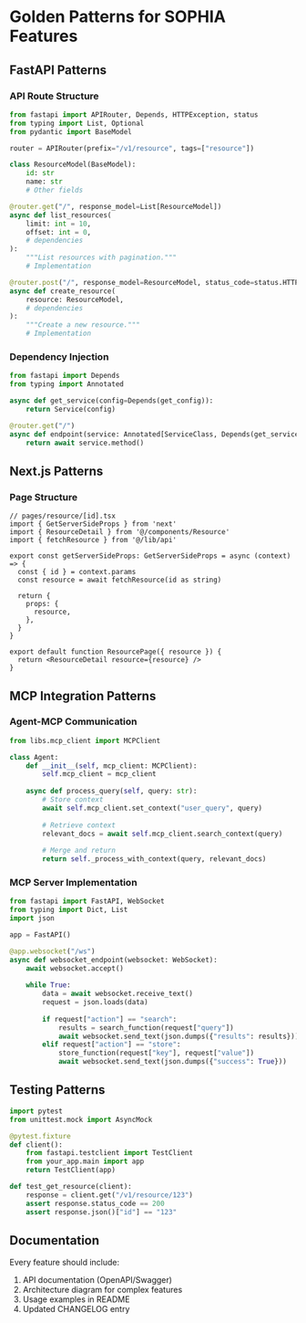 # Golden Patterns for SOPHIA Features

## FastAPI Patterns

### API Route Structure

```python
from fastapi import APIRouter, Depends, HTTPException, status
from typing import List, Optional
from pydantic import BaseModel

router = APIRouter(prefix="/v1/resource", tags=["resource"])

class ResourceModel(BaseModel):
    id: str
    name: str
    # Other fields

@router.get("/", response_model=List[ResourceModel])
async def list_resources(
    limit: int = 10,
    offset: int = 0,
    # dependencies
):
    """List resources with pagination."""
    # Implementation

@router.post("/", response_model=ResourceModel, status_code=status.HTTP_201_CREATED)
async def create_resource(
    resource: ResourceModel,
    # dependencies
):
    """Create a new resource."""
    # Implementation
```

### Dependency Injection

```python
from fastapi import Depends
from typing import Annotated

async def get_service(config=Depends(get_config)):
    return Service(config)

@router.get("/")
async def endpoint(service: Annotated[ServiceClass, Depends(get_service)]):
    return await service.method()
```

## Next.js Patterns

### Page Structure

```tsx
// pages/resource/[id].tsx
import { GetServerSideProps } from 'next'
import { ResourceDetail } from '@/components/Resource'
import { fetchResource } from '@/lib/api'

export const getServerSideProps: GetServerSideProps = async (context) => {
  const { id } = context.params
  const resource = await fetchResource(id as string)
  
  return {
    props: {
      resource,
    },
  }
}

export default function ResourcePage({ resource }) {
  return <ResourceDetail resource={resource} />
}
```

## MCP Integration Patterns

### Agent-MCP Communication

```python
from libs.mcp_client import MCPClient

class Agent:
    def __init__(self, mcp_client: MCPClient):
        self.mcp_client = mcp_client
        
    async def process_query(self, query: str):
        # Store context
        await self.mcp_client.set_context("user_query", query)
        
        # Retrieve context
        relevant_docs = await self.mcp_client.search_context(query)
        
        # Merge and return
        return self._process_with_context(query, relevant_docs)
```

### MCP Server Implementation

```python
from fastapi import FastAPI, WebSocket
from typing import Dict, List
import json

app = FastAPI()

@app.websocket("/ws")
async def websocket_endpoint(websocket: WebSocket):
    await websocket.accept()
    
    while True:
        data = await websocket.receive_text()
        request = json.loads(data)
        
        if request["action"] == "search":
            results = search_function(request["query"])
            await websocket.send_text(json.dumps({"results": results}))
        elif request["action"] == "store":
            store_function(request["key"], request["value"])
            await websocket.send_text(json.dumps({"success": True}))
```

## Testing Patterns

```python
import pytest
from unittest.mock import AsyncMock

@pytest.fixture
def client():
    from fastapi.testclient import TestClient
    from your_app.main import app
    return TestClient(app)

def test_get_resource(client):
    response = client.get("/v1/resource/123")
    assert response.status_code == 200
    assert response.json()["id"] == "123"
```

## Documentation

Every feature should include:

1. API documentation (OpenAPI/Swagger)
2. Architecture diagram for complex features
3. Usage examples in README
4. Updated CHANGELOG entry
